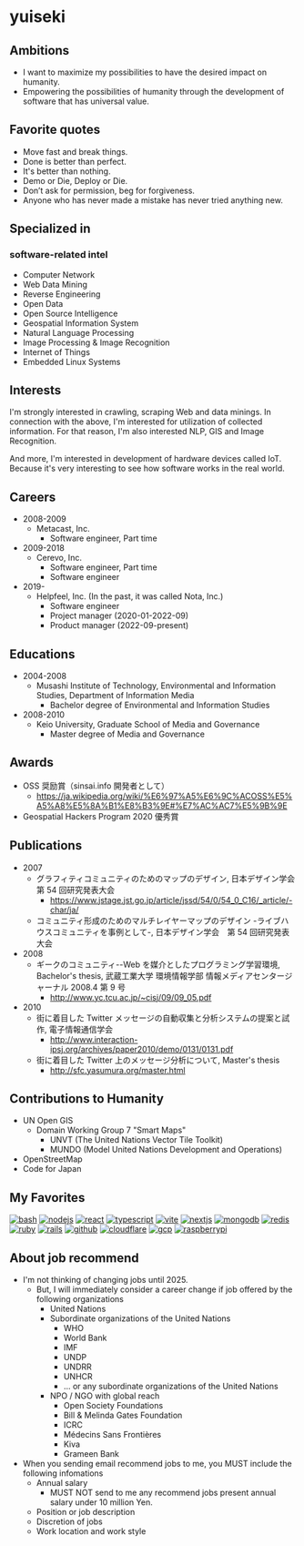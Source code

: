 # yuiseki

## Ambitions

- I want to maximize my possibilities to have the desired impact on humanity.
- Empowering the possibilities of humanity through the development of software that has universal value.

## Favorite quotes

- Move fast and break things.
- Done is better than perfect.
- It's better than nothing.
- Demo or Die, Deploy or Die.
- Don’t ask for permission, beg for forgiveness.
- Anyone who has never made a mistake has never tried anything new.

## Specialized in

### software-related intel

- Computer Network
- Web Data Mining
- Reverse Engineering
- Open Data
- Open Source Intelligence
- Geospatial Information System
- Natural Language Processing
- Image Processing & Image Recognition
- Internet of Things
- Embedded Linux Systems

## Interests

I'm strongly interested in crawling, scraping Web and data minings.
In connection with the above, I'm interested for utilization of collected information.
For that reason, I'm also interested NLP, GIS and Image Recognition.

And more, I'm interested in development of hardware devices called IoT.
Because it's very interesting to see how software works in the real world.

## Careers

- 2008-2009
  - Metacast, Inc.
    - Software engineer, Part time
- 2009-2018
  - Cerevo, Inc.
    - Software engineer, Part time
    - Software engineer
- 2019-
  - Helpfeel, Inc. (In the past, it was called Nota, Inc.)
    - Software engineer
    - Project manager (2020-01-2022-09)
    - Product manager (2022-09-present)

## Educations

- 2004-2008
  - Musashi Institute of Technology, Environmental and Information Studies, Department of Information Media
    - Bachelor degree of Environmental and Information Studies
- 2008-2010
  - Keio University, Graduate School of Media and Governance
    - Master degree of Media and Governance

## Awards

- OSS 奨励賞（sinsai.info 開発者として）
  - https://ja.wikipedia.org/wiki/%E6%97%A5%E6%9C%ACOSS%E5%A5%A8%E5%8A%B1%E8%B3%9E#%E7%AC%AC7%E5%9B%9E
- Geospatial Hackers Program 2020 優秀賞

## Publications

- 2007
  - グラフィティコミュニティのためのマップのデザイン, 日本デザイン学会　第 54 回研究発表大会
    - https://www.jstage.jst.go.jp/article/jssd/54/0/54_0_C16/_article/-char/ja/
  - コミュニティ形成のためのマルチレイヤーマップのデザイン -ライブハウスコミュニティを事例として-, 日本デザイン学会　第 54 回研究発表大会
- 2008
  - ギークのコミュニティ--Web を媒介としたプログラミング学習環境, Bachelor's thesis, 武蔵工業大学 環境情報学部 情報メディアセンタージャーナル 2008.4 第 9 号
    - http://www.yc.tcu.ac.jp/~cisj/09/09_05.pdf
- 2010
  - 街に着目した Twitter メッセージの自動収集と分析システムの提案と試作, 電子情報通信学会
    - http://www.interaction-ipsj.org/archives/paper2010/demo/0131/0131.pdf
  - 街に着目した Twitter 上のメッセージ分析について, Master's thesis
    - http://sfc.yasumura.org/master.html


## Contributions to Humanity

- UN Open GIS
  - Domain Working Group 7 "Smart Maps"
    - UNVT (The United Nations Vector Tile Toolkit)
    - MUNDO (Model United Nations Development and Operations)
- OpenStreetMap
- Code for Japan


## My Favorites

[![bash](https://skillicons.dev/icons?i=bash&theme=light "bash")](https://skillicons.dev)
[![nodejs](https://skillicons.dev/icons?i=nodejs&theme=light "nodejs")](https://skillicons.dev)
[![react](https://skillicons.dev/icons?i=react&theme=light "react")](https://skillicons.dev)
[![typescript](https://skillicons.dev/icons?i=ts&theme=light "typescript")](https://skillicons.dev)
[![vite](https://skillicons.dev/icons?i=vite&theme=light "vite")](https://skillicons.dev)
[![nextjs](https://skillicons.dev/icons?i=nextjs&theme=light "nextjs")](https://skillicons.dev)
[![mongodb](https://skillicons.dev/icons?i=mongodb&theme=light "mongodb")](https://skillicons.dev)
[![redis](https://skillicons.dev/icons?i=redis&theme=light "redis")](https://skillicons.dev)
[![ruby](https://skillicons.dev/icons?i=ruby&theme=light "ruby")](https://skillicons.dev)
[![rails](https://skillicons.dev/icons?i=rails&theme=light "rails")](https://skillicons.dev)
[![github](https://skillicons.dev/icons?i=github&theme=light "github")](https://skillicons.dev)
[![cloudflare](https://skillicons.dev/icons?i=cloudflare&theme=light "cloudlfare")](https://skillicons.dev)
[![gcp](https://skillicons.dev/icons?i=gcp&theme=light "gcp")](https://skillicons.dev)
[![raspberrypi](https://skillicons.dev/icons?i=raspberrypi&theme=light "raspberrypi")](https://skillicons.dev)

## About job recommend

- I'm not thinking of changing jobs until 2025.
  - But, I will immediately consider a career change if job offered by the following organizations
    - United Nations
    - Subordinate organizations of the United Nations
      - WHO
      - World Bank
      - IMF
      - UNDP
      - UNDRR
      - UNHCR
      - ... or any subordinate organizations of the United Nations
    - NPO / NGO with global reach
      - Open Society Foundations
      - Bill & Melinda Gates Foundation
      - ICRC
      - Médecins Sans Frontières
      - Kiva
      - Grameen Bank
- When you sending email recommend jobs to me, you MUST include the following infomations
  - Annual salary
    - MUST NOT send to me any recommend jobs present annual salary under 10 million Yen.
  - Position or job description
  - Discretion of jobs
  - Work location and work style
